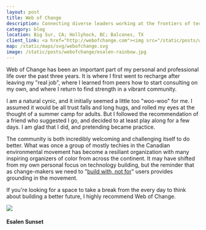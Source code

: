 ```yaml
---
layout: post
title: Web of Change
description: Connecting diverse leaders working at the frontiers of technology and social change.
category: blog
location: Big Sur, CA; Hollyhock, BC; Balcones, TX
client_link: <a href="http://webofchange.com"><img src="/static/posts/webofchange/webofchange.png" alt="Web of Change"></a>
map: /static/maps/svg/webofchange.svg
image: /static/posts/webofchange/esalen-rainbow.jpg
---
```


Web of Change has been an important part of my personal and professional life over the past three years. It is where I first went to recharge after leaving my "real job", where I learned from peers how to start consulting on my own, and where I return to find strength in a vibrant community.

I am a natural cynic, and it initially seemed a little too "woo-woo" for me. I assumed it would be all trust falls and long hugs, and rolled my eyes at the thought of a summer camp for adults. But I followed the recommendation of a friend who suggested I go, and decided to at least play along for a few days. I am glad that I did, and pretending became practice.

The community is both incredibly welcoming and challenging itself to do better. What was once a group of mostly techies in the Canadian environmental movement has become a resiliant organization with many inspiring organizers of color from across the continent. It may have shifted from my own personal focus on technology building, but the reminder that as change-makers we need to "[build with, not for](http://www.buildwith.org)" users provides grounding in the movement.

If you're looking for a space to take a break from the every day to think about building a better future, I highly recommend Web of Change.

<div class="thumb two-third center">
<a href="https://www.flickr.com/photos/jlevinger/22050362908/"><img src="https://farm1.staticflickr.com/658/22050362908_b6aff6078c_z_d.jpg"></a>
<h4>Esalen Sunset</h4>
</div>
